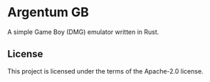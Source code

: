 # Argentum GB

A simple Game Boy (DMG) emulator written in Rust.

## License

This project is licensed under the terms of the Apache-2.0 license.
